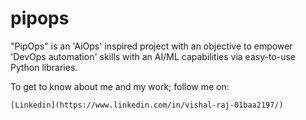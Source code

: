 # pipops
"PipOps" is an 'AiOps' inspired project with an objective to empower 'DevOps automation' skills with an AI/ML capabilities via easy-to-use Python libraries.

To get to know about me and my work; follow me on:
```
[Linkedin](https://www.linkedin.com/in/vishal-raj-01baa2197/)
```
